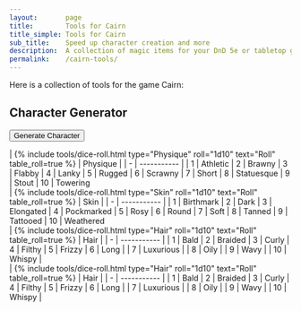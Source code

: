 ```yaml
---
layout:       page
title:        Tools for Cairn
title_simple: Tools for Cairn
sub_title:    Speed up character creation and more
description:  A collection of magic items for your DnD 5e or tabletop game
permalink:    /cairn-tools/
---
```


Here is a collection of tools for the game Cairn:

## Character Generator

<button class="js-auto-roller">Generate Character</button>

<div class="container">

<div class="col">

<div markdown="block" class="roll-table roll-table-compact js-autoroll js-roll-table">
| {% include tools/dice-roll.html type="Physique" roll="1d10" text="Roll" table_roll=true %} | Physique |
| - | ----------- |
| 1 | Athletic  
| 2 | Brawny    
| 3 | Flabby    
| 4 | Lanky     
| 5 | Rugged    
| 6 | Scrawny
| 7 | Short
| 8 | Statuesque
| 9 | Stout
| 10 | Towering

</div>

</div>

<div class="col">

<div markdown="block" class="roll-table roll-table-compact js-autoroll js-roll-table">
| {% include tools/dice-roll.html type="Skin" roll="1d10" text="Roll" table_roll=true %} | Skin |
| - | ----------- |
| 1 | Birthmark      
| 2 | Dark          
| 3 | Elongated     
| 4 | Pockmarked    
| 5 | Rosy          
| 6 | Round
| 7 | Soft
| 8 | Tanned
| 9 | Tattooed
| 10 | Weathered

</div>

<div markdown="block" class="roll-table roll-table-compact js-autoroll js-roll-table">
| {% include tools/dice-roll.html type="Hair" roll="1d10" text="Roll" table_roll=true %} | Hair |
| - | ----------- |
| 1 | Bald      
| 2 | Braided   
| 3 | Curly     
| 4 | Filthy    
| 5 | Frizzy    
| 6 | Long |
| 7 | Luxurious |
| 8 | Oily |
| 9 | Wavy |
| 10 | Whispy |

</div>
</div>

<div class="col">
<div markdown="block" class="roll-table roll-table-compact js-autoroll js-roll-table">
| {% include tools/dice-roll.html type="Hair" roll="1d10" text="Roll" table_roll=true %} | Hair |
| - | ----------- |
| 1 | Bald      
| 2 | Braided   
| 3 | Curly     
| 4 | Filthy    
| 5 | Frizzy    
| 6 | Long |
| 7 | Luxurious |
| 8 | Oily |
| 9 | Wavy |
| 10 | Whispy |

</div>
</div>

</div>